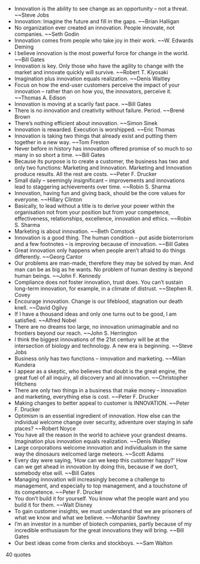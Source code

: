  - Innovation is the ability to see change as an opportunity – not a threat. ~~Steve Jobs
 - Innovation: Imagine the future and fill in the gaps. ~~Brian Halligan
 - No organization ever created an innovation. People innovate, not companies. ~~Seth Godin
 - Innovation comes from people who take joy in their work. ~~W. Edwards Deming
 - I believe innovation is the most powerful force for change in the world. ~~Bill Gates
 - Innovation is key. Only those who have the agility to change with the market and innovate quickly will survive. ~~Robert T. Kiyosaki
 - Imagination plus innovation equals realization. ~~Denis Waitley
 - Focus on how the end-user customers perceive the impact of your innovation – rather than on how you, the innovators, perceive it. ~~Thomas A. Edison
 - Innovation is moving at a scarily fast pace. ~~Bill Gates
 - There is no innovation and creativity without failure. Period. ~~Brené Brown
 - There’s nothing efficient about innovation. ~~Simon Sinek
 - Innovation is rewarded. Execution is worshipped. ~~Eric Thomas
 - Innovation is taking two things that already exist and putting them together in a new way. ~~Tom Freston
 - Never before in history has innovation offered promise of so much to so many in so short a time. ~~Bill Gates
 - Because its purpose is to create a customer, the business has two and only two functions: Marketing and Innovation. Marketing and Innovation produce results. All the rest are costs. ~~Peter F. Drucker
 - Small daily – seemingly insignificant – improvements and innovations lead to staggering achievements over time. ~~Robin S. Sharma
 - Innovation, having fun and giving back, should be the core values for everyone. ~~Hillary Clinton
 - Basically, to lead without a title is to derive your power within the organisation not from your position but from your competence, effectiveness, relationships, excellence, innovation and ethics. ~~Robin S. Sharma
 - Marketing is about innovation. ~~Beth Comstock
 - Innovation is a good thing. The human condition – put aside bioterrorism and a few footnotes – is improving because of innovation. ~~Bill Gates
 - Great innovation only happens when people aren’t afraid to do things differently. ~~Georg Cantor
 - Our problems are man-made, therefore they may be solved by man. And man can be as big as he wants. No problem of human destiny is beyond human beings. ~~John F. Kennedy
 - Compliance does not foster innovation, trust does. You can’t sustain long-term innovation, for example, in a climate of distrust. ~~Stephen R. Covey
 - Encourage innovation. Change is our lifeblood, stagnation our death knell. ~~David Ogilvy
 - If I have a thousand ideas and only one turns out to be good, I am satisfied. ~~Alfred Nobel
 - There are no dreams too large, no innovation unimaginable and no frontiers beyond our reach. ~~John S. Herrington
 - I think the biggest innovations of the 21st century will be at the intersection of biology and technology. A new era is beginning. ~~Steve Jobs
 - Business only has two functions – innovation and marketing. ~~Milan Kundera
 - I appear as a skeptic, who believes that doubt is the great engine, the great fuel of all inquiry, all discovery and all innovation. ~~Christopher Hitchens
 - There are only two things in a business that make money – innovation and marketing, everything else is cost. ~~Peter F. Drucker
 - Making changes to better appeal to customer is INNOVATION. ~~Peter F. Drucker
 - Optimism is an essential ingredient of innovation. How else can the individual welcome change over security, adventure over staying in safe places? ~~Robert Noyce
 - You have all the reason in the world to achieve your grandest dreams. Imagination plus innovation equals realization. ~~Denis Waitley
 - Large corporations welcome innovation and individualism in the same way the dinosaurs welcomed large meteors. ~~Scott Adams
 - Every day were saying, ‘How can we keep this customer happy?’ How can we get ahead in innovation by doing this, because if we don’t, somebody else will. ~~Bill Gates
 - Managing innovation will increasingly become a challenge to management, and especially to top management, and a touchstone of its competence. ~~Peter F. Drucker
 - You don’t build it for yourself. You know what the people want and you build it for them. ~~Walt Disney
 - To gain customer insights, we must understand that we are prisoners of what we know and what we believe. ~~Mohanbir Sawhney
 - I’m an investor in a number of biotech companies, partly because of my incredible enthusiasm for the great innovations they will bring. ~~Bill Gates
 - Our best ideas come from clerks and stockboys. ~~Sam Walton

40 quotes